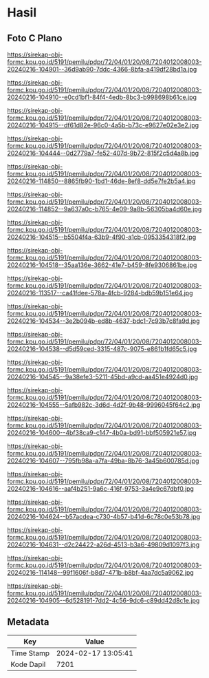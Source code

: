 # Hasil

## Foto C Plano

https://sirekap-obj-formc.kpu.go.id/5191/pemilu/pdpr/72/04/01/20/08/7204012008003-20240216-104901--36d9ab90-7ddc-4366-8bfa-a419df28bd1a.jpg

https://sirekap-obj-formc.kpu.go.id/5191/pemilu/pdpr/72/04/01/20/08/7204012008003-20240216-104910--e0cd1bf1-84f4-4edb-8bc3-b998698b61ce.jpg

https://sirekap-obj-formc.kpu.go.id/5191/pemilu/pdpr/72/04/01/20/08/7204012008003-20240216-104915--df61d82e-96c0-4a5b-b73c-e9627e02e3e2.jpg

https://sirekap-obj-formc.kpu.go.id/5191/pemilu/pdpr/72/04/01/20/08/7204012008003-20240216-104444--0d2779a7-fe52-407d-9b72-815f2c5d4a8b.jpg

https://sirekap-obj-formc.kpu.go.id/5191/pemilu/pdpr/72/04/01/20/08/7204012008003-20240216-114850--8865fb90-1bd1-46de-8ef8-dd5e7fe2b5a4.jpg

https://sirekap-obj-formc.kpu.go.id/5191/pemilu/pdpr/72/04/01/20/08/7204012008003-20240216-114852--9a637a0c-b765-4e09-9a8b-56305ba4d60e.jpg

https://sirekap-obj-formc.kpu.go.id/5191/pemilu/pdpr/72/04/01/20/08/7204012008003-20240216-104515--b5504f4a-63b9-4f90-a1cb-0953354318f2.jpg

https://sirekap-obj-formc.kpu.go.id/5191/pemilu/pdpr/72/04/01/20/08/7204012008003-20240216-104518--35aa136e-3662-41e7-b459-8fe9306861be.jpg

https://sirekap-obj-formc.kpu.go.id/5191/pemilu/pdpr/72/04/01/20/08/7204012008003-20240216-113517--ca41fdee-578a-4fcb-9284-bdb59b151e64.jpg

https://sirekap-obj-formc.kpu.go.id/5191/pemilu/pdpr/72/04/01/20/08/7204012008003-20240216-104534--3e2b094b-ed8b-4637-bdc1-7c93b7c8fa9d.jpg

https://sirekap-obj-formc.kpu.go.id/5191/pemilu/pdpr/72/04/01/20/08/7204012008003-20240216-104538--d5d59ced-3315-487c-9075-e861b1fd65c5.jpg

https://sirekap-obj-formc.kpu.go.id/5191/pemilu/pdpr/72/04/01/20/08/7204012008003-20240216-104545--9a38efe3-5211-45bd-a9cd-aa451e4924d0.jpg

https://sirekap-obj-formc.kpu.go.id/5191/pemilu/pdpr/72/04/01/20/08/7204012008003-20240216-104555--5afb982c-3d6d-4d2f-9b48-9996045f64c2.jpg

https://sirekap-obj-formc.kpu.go.id/5191/pemilu/pdpr/72/04/01/20/08/7204012008003-20240216-104600--4bf38ca9-c147-4b0a-bd91-bbf505921e57.jpg

https://sirekap-obj-formc.kpu.go.id/5191/pemilu/pdpr/72/04/01/20/08/7204012008003-20240216-104607--795fb98a-a7fa-49ba-8b76-3a45b600785d.jpg

https://sirekap-obj-formc.kpu.go.id/5191/pemilu/pdpr/72/04/01/20/08/7204012008003-20240216-104616--aaf4b251-9a6c-416f-9753-3a4e9c67dbf0.jpg

https://sirekap-obj-formc.kpu.go.id/5191/pemilu/pdpr/72/04/01/20/08/7204012008003-20240216-104624--b57acdea-c730-4b57-b41d-6c78c0e53b78.jpg

https://sirekap-obj-formc.kpu.go.id/5191/pemilu/pdpr/72/04/01/20/08/7204012008003-20240216-104631--d2c24422-a26d-4513-b3a6-49809d1097f3.jpg

https://sirekap-obj-formc.kpu.go.id/5191/pemilu/pdpr/72/04/01/20/08/7204012008003-20240216-114148--99f1606f-b8d7-471b-b8bf-4aa7dc5a9062.jpg

https://sirekap-obj-formc.kpu.go.id/5191/pemilu/pdpr/72/04/01/20/08/7204012008003-20240216-104905--6d528191-7dd2-4c56-9dc6-c89dd42d8c1e.jpg


## Metadata

| Key        | Value               |
| ---------- | ------------------- |
| Time Stamp | 2024-02-17 13:05:41 |
| Kode Dapil | 7201                |



